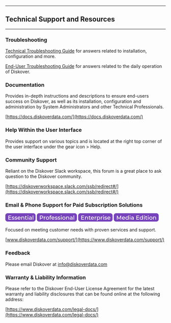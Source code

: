 ___
## Technical Support and Resources
___

### Troubleshooting

[Technical Troubleshooting Guide](https://docs.diskoverdata.com/diskover_troubleshooting_tech/) for answers related to installation, configuration and more.

[End-User Troubleshooting Guide](https://docs.diskoverdata.com/diskover_troubleshooting_end_user/) for answers related to the daily operation of Diskover.

### Documentation

Provides in-depth instructions and descriptions to ensure end-users success on Diskover, as well as its installation, configuration and administration by System Administrators and other Technical Professionals. 

[https://docs.diskoverdata.com/](https://docs.diskoverdata.com/)

### Help Within the User Interface

Provides support on various topics and is located at the right top corner of the user interface under the gear icon > Help.

### Community Support

Reliant on the Diskover Slack workspace, this forum is a great place to ask question to the Diskover community.

[https://diskoverworkspace.slack.com/ssb/redirect#/](https://diskoverworkspace.slack.com/ssb/redirect#/)

### Email & Phone Support for Paid Subscription Solutions

![Image: Essential Edition Label](images/button_edition_essential.png)&nbsp;![Image: Professional Edition Label](images/button_edition_professional.png)&nbsp;![Image: Enterprise Edition Label](images/button_edition_enterprise.png)&nbsp;![Image: AJA Diskover Media Edition Label](images/button_edition_media.png)

Focused on meeting customer needs with proven services and support.

[www.diskoverdata.com/support/](https://www.diskoverdata.com/support/)

### Feedback

Please email Diskover at [info@diskoverdata.com](mailto:info@diskoverdata.com)

### Warranty & Liability Information

Please refer to the Diskover End-User License Agreement for the latest warranty and liability disclosures that can be found online at the following address:  

[https://www.diskoverdata.com/legal-docs/](https://www.diskoverdata.com/legal-docs/)
